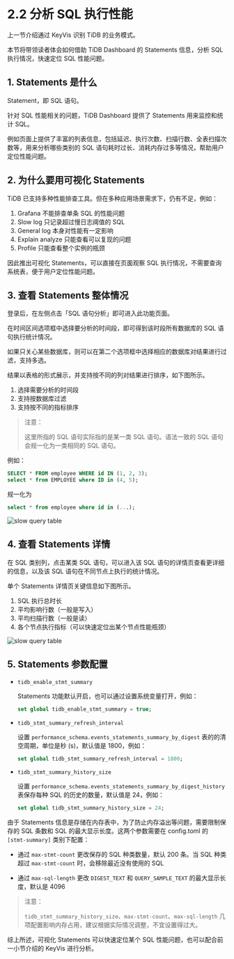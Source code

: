 # 2.2 分析 SQL 执行性能

上一节介绍通过 KeyVis 识别 TiDB 的业务模式。

本节将带领读者体会如何借助 TiDB Dashboard 的 Statements 信息，分析 SQL 执行情况，快速定位 SQL 性能问题。

## 1. Statements 是什么

Statement，即 SQL 语句。

针对 SQL 性能相关的问题，TiDB Dashboard 提供了 Statements 用来监控和统计 SQL。

例如页面上提供了丰富的列表信息，包括延迟、执行次数、扫描行数、全表扫描次数等，用来分析哪些类别的 SQL 语句耗时过长、消耗内存过多等情况，帮助用户定位性能问题。

## 2. 为什么要用可视化 Statements

TiDB 已支持多种性能排查工具。但在多种应用场景需求下，仍有不足，例如：

1. Grafana 不能排查单条 SQL 的性能问题
2. Slow log 只记录超过慢日志阈值的 SQL
3. General log 本身对性能有一定影响
4. Explain analyze 只能查看可以复现的问题
5. Profile 只能查看整个实例的瓶颈

因此推出可视化 Statements，可以直接在页面观察 SQL 执行情况，不需要查询系统表，便于用户定位性能问题。

## 3. 查看 Statements 整体情况

登录后，在左侧点击「SQL 语句分析」即可进入此功能页面。

在时间区间选项框中选择要分析的时间段，即可得到该时段所有数据库的 SQL 语句执行统计情况。

如果只关心某些数据库，则可以在第二个选项框中选择相应的数据库对结果进行过滤，支持多选。

结果以表格的形式展示，并支持按不同的列对结果进行排序，如下图所示。

1. 选择需要分析的时间段
2. 支持按数据库过滤
3. 支持按不同的指标排序

> 注意：
> 
> 这里所指的 SQL 语句实际指的是某一类 SQL 语句。语法一致的 SQL 语句会规一化为一类相同的 SQL 语句。

例如：

```sql
SELECT * FROM employee WHERE id IN (1, 2, 3);
select * from EMPLOYEE where ID in (4, 5);
```
规一化为 

```sql
select * from employee where id in (...);
```

![slow query table](res/session3/chapter2/slow-query-table/1.jpg)

## 4. 查看 Statements 详情

在 SQL 类别列，点击某类 SQL 语句，可以进入该 SQL 语句的详情页查看更详细的信息，以及该 SQL 语句在不同节点上执行的统计情况。

单个 Statements 详情页关键信息如下图所示。

1. SQL 执行总时长
2. 平均影响行数（一般是写入）
3. 平均扫描行数（一般是读）
4. 各个节点执行指标（可以快速定位出某个节点性能瓶颈）

![slow query table](res/session3/chapter2/slow-query-table/2.jpg)

## 5. Statements 参数配置

* `tidb_enable_stmt_summary`

    Statements 功能默认开启，也可以通过设置系统变量打开，例如：

  ```sql
  set global tidb_enable_stmt_summary = true;
  ```

* `tidb_stmt_summary_refresh_interval`

    设置 `performance_schema.events_statements_summary_by_digest` 表的的清空周期，单位是秒 (s)，默认值是 1800，例如：

  ```sql
  set global tidb_stmt_summary_refresh_interval = 1800;
  ```

* `tidb_stmt_summary_history_size`

    设置 `performance_schema.events_statements_summary_by_digest_history` 表保存每种 SQL 的历史的数量，默认值是 24，例如：

  ```sql
  set global tidb_stmt_summary_history_size = 24;
  ```

由于 Statements 信息是存储在内存表中，为了防止内存溢出等问题，需要限制保存的 SQL 条数和 SQL 的最大显示长度。这两个参数需要在 config.toml 的 `[stmt-summary]` 类别下配置：

* 通过 `max-stmt-count` 更改保存的 SQL 种类数量，默认 200 条。当 SQL 种类超过 `max-stmt-count` 时，会移除最近没有使用的 SQL

* 通过 `max-sql-length` 更改 `DIGEST_TEXT` 和 `QUERY_SAMPLE_TEXT` 的最大显示长度，默认是 4096

> 注意：
>
> `tidb_stmt_summary_history_size`、`max-stmt-count`、`max-sql-length` 几项配置影响内存占用，建议根据实际情况调整，不宜设置得过大。


综上所述，可视化 Statements 可以快速定位某个 SQL 性能问题，也可以配合前一小节介绍的 KeyVis 进行分析。

